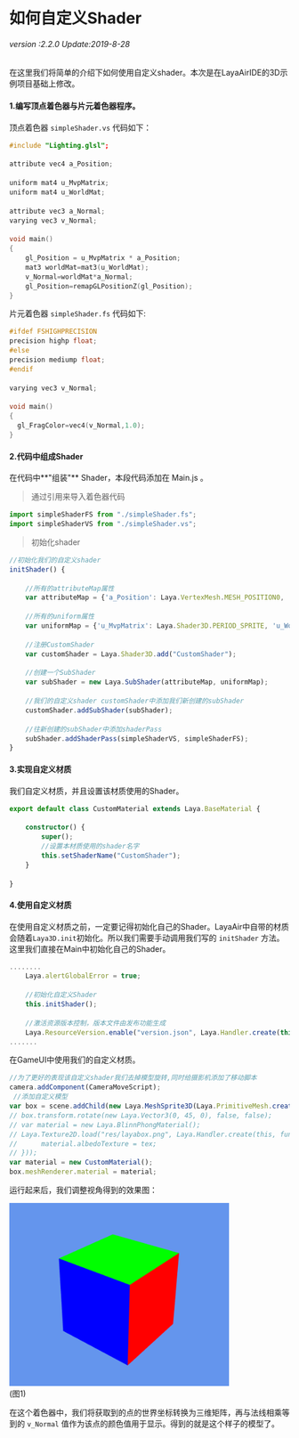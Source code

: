 # 如何自定义Shader

###### *version :2.2.0   Update:2019-8-28*

在这里我们将简单的介绍下如何使用自定义shader。本次是在LayaAirIDE的3D示例项目基础上修改。

#### 1.编写顶点着色器与片元着色器程序。

顶点着色器 `simpleShader.vs` 代码如下：

```c++
#include "Lighting.glsl";

attribute vec4 a_Position;

uniform mat4 u_MvpMatrix;
uniform mat4 u_WorldMat;

attribute vec3 a_Normal;
varying vec3 v_Normal;

void main()
{
	gl_Position = u_MvpMatrix * a_Position;
	mat3 worldMat=mat3(u_WorldMat);
	v_Normal=worldMat*a_Normal;
	gl_Position=remapGLPositionZ(gl_Position);
}
```

片元着色器 `simpleShader.fs` 代码如下:

```c++
#ifdef FSHIGHPRECISION
precision highp float;
#else
precision mediump float;
#endif

varying vec3 v_Normal;

void main()
{	
  gl_FragColor=vec4(v_Normal,1.0);
}
```

#### 2.代码中组成Shader

在代码中**"组装"** Shader，本段代码添加在 Main.js 。

> 通过引用来导入着色器代码

```typescript
import simpleShaderFS from "./simpleShader.fs";
import simpleShaderVS from "./simpleShader.vs";
```

> 初始化shader

```typescript
//初始化我们的自定义shader
initShader() {

    //所有的attributeMap属性
    var attributeMap = {'a_Position': Laya.VertexMesh.MESH_POSITION0, 'a_Normal': Laya.VertexMesh.MESH_NORMAL0};

	//所有的uniform属性
	var uniformMap = {'u_MvpMatrix': Laya.Shader3D.PERIOD_SPRITE, 'u_WorldMat': Laya.Shader3D.PERIOD_SPRITE};
    
	//注册CustomShader 
	var customShader = Laya.Shader3D.add("CustomShader");

	//创建一个SubShader
	var subShader = new Laya.SubShader(attributeMap, uniformMap);

	//我们的自定义shader customShader中添加我们新创建的subShader
	customShader.addSubShader(subShader);

	//往新创建的subShader中添加shaderPass
	subShader.addShaderPass(simpleShaderVS, simpleShaderFS);
}
```

#### 3.实现自定义材质

我们自定义材质，并且设置该材质使用的Shader。

```typescript
export default class CustomMaterial extends Laya.BaseMaterial {
    
    constructor() { 
        super(); 
        //设置本材质使用的shader名字
        this.setShaderName("CustomShader");
    }
 
}
```

#### 4.使用自定义材质

​	在使用自定义材质之前，一定要记得初始化自己的Shader。LayaAir中自带的材质会随着`Laya3D.init`初始化。所以我们需要手动调用我们写的 `initShader` 方法。这里我们直接在Main中初始化自己的Shader。

```typescript
........	
	Laya.alertGlobalError = true;

	//初始化自定义Shader
    this.initShader();

    //激活资源版本控制，版本文件由发布功能生成
    Laya.ResourceVersion.enable("version.json", Laya.Handler.create(this, this.onVersionLoaded), Laya.ResourceVersion.FILENAME_VERSION);
.......
```

在GameUI中使用我们的自定义材质。

```typescript
//为了更好的表现该自定义shader我们去掉模型旋转,同时给摄影机添加了移动脚本
camera.addComponent(CameraMoveScript);
 //添加自定义模型
var box = scene.addChild(new Laya.MeshSprite3D(Laya.PrimitiveMesh.createBox(1, 1, 1)));
// box.transform.rotate(new Laya.Vector3(0, 45, 0), false, false);
// var material = new Laya.BlinnPhongMaterial();
// Laya.Texture2D.load("res/layabox.png", Laya.Handler.create(this, function(tex) {
// 		material.albedoTexture = tex;
// }));
var material = new CustomMaterial();
box.meshRenderer.material = material;
```

运行起来后，我们调整视角得到的效果图：

![](img/1.png)<br>(图1)

在这个着色器中，我们将获取到的点的世界坐标转换为三维矩阵，再与法线相乘等到的 `v_Normal` 值作为该点的颜色值用于显示。得到的就是这个样子的模型了。